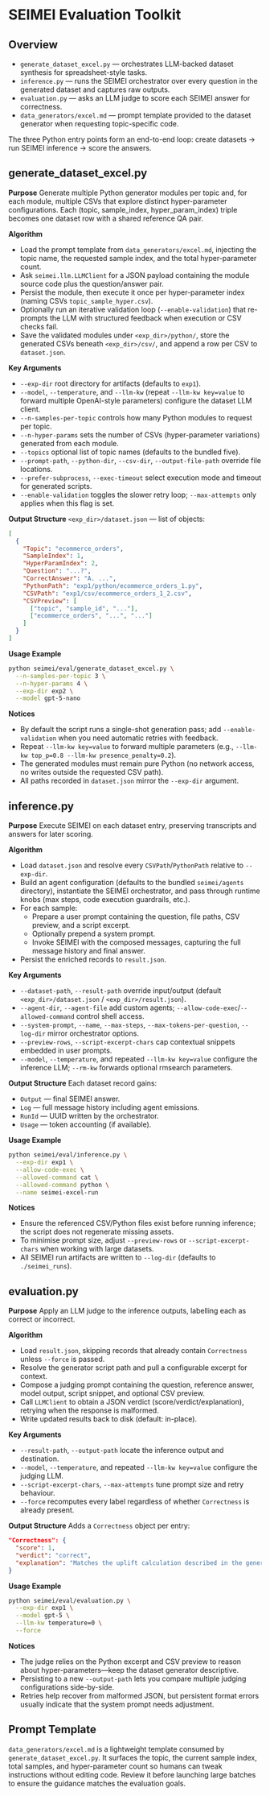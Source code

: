 SEIMEI Evaluation Toolkit
========================

Overview
--------
- `generate_dataset_excel.py` — orchestrates LLM-backed dataset synthesis for spreadsheet-style tasks.
- `inference.py` — runs the SEIMEI orchestrator over every question in the generated dataset and captures raw outputs.
- `evaluation.py` — asks an LLM judge to score each SEIMEI answer for correctness.
- `data_generators/excel.md` — prompt template provided to the dataset generator when requesting topic-specific code.

The three Python entry points form an end-to-end loop: create datasets → run SEIMEI inference → score the answers.

generate_dataset_excel.py
-------------------------
**Purpose** Generate multiple Python generator modules per topic and, for each module, multiple CSVs that explore distinct hyper-parameter configurations. Each (topic, sample_index, hyper_param_index) triple becomes one dataset row with a shared reference QA pair.

**Algorithm**
- Load the prompt template from `data_generators/excel.md`, injecting the topic name, the requested sample index, and the total hyper-parameter count.
- Ask `seimei.llm.LLMClient` for a JSON payload containing the module source code plus the question/answer pair.
- Persist the module, then execute it once per hyper-parameter index (naming CSVs `topic_sample_hyper.csv`).
- Optionally run an iterative validation loop (`--enable-validation`) that re-prompts the LLM with structured feedback when execution or CSV checks fail.
- Save the validated modules under `<exp_dir>/python/`, store the generated CSVs beneath `<exp_dir>/csv/`, and append a row per CSV to `dataset.json`.

**Key Arguments**
- `--exp-dir` root directory for artifacts (defaults to `exp1`).
- `--model`, `--temperature`, and `--llm-kw` (repeat `--llm-kw key=value` to forward multiple OpenAI-style parameters) configure the dataset LLM client.
- `--n-samples-per-topic` controls how many Python modules to request per topic.
- `--n-hyper-params` sets the number of CSVs (hyper-parameter variations) generated from each module.
- `--topics` optional list of topic names (defaults to the bundled five).
- `--prompt-path`, `--python-dir`, `--csv-dir`, `--output-file-path` override file locations.
- `--prefer-subprocess`, `--exec-timeout` select execution mode and timeout for generated scripts.
- `--enable-validation` toggles the slower retry loop; `--max-attempts` only applies when this flag is set.

**Output Structure**
`<exp_dir>/dataset.json` — list of objects:
```json
[
  {
    "Topic": "ecommerce_orders",
    "SampleIndex": 1,
    "HyperParamIndex": 2,
    "Question": "...?",
    "CorrectAnswer": "A. ...",
    "PythonPath": "exp1/python/ecommerce_orders_1.py",
    "CSVPath": "exp1/csv/ecommerce_orders_1_2.csv",
    "CSVPreview": [
      ["topic", "sample_id", "..."],
      ["ecommerce_orders", "...", "..."]
    ]
  }
]
```

**Usage Example**
```bash
python seimei/eval/generate_dataset_excel.py \
  --n-samples-per-topic 3 \
  --n-hyper-params 4 \
  --exp-dir exp2 \
  --model gpt-5-nano
```

**Notices**
- By default the script runs a single-shot generation pass; add `--enable-validation` when you need automatic retries with feedback.
- Repeat `--llm-kw key=value` to forward multiple parameters (e.g., `--llm-kw top_p=0.8 --llm-kw presence_penalty=0.2`).
- The generated modules must remain pure Python (no network access, no writes outside the requested CSV path).
- All paths recorded in `dataset.json` mirror the `--exp-dir` argument.

inference.py
------------
**Purpose** Execute SEIMEI on each dataset entry, preserving transcripts and answers for later scoring.

**Algorithm**
- Load `dataset.json` and resolve every `CSVPath`/`PythonPath` relative to `--exp-dir`.
- Build an agent configuration (defaults to the bundled `seimei/agents` directory), instantiate the SEIMEI orchestrator, and pass through runtime knobs (max steps, code execution guardrails, etc.).
- For each sample:
  - Prepare a user prompt containing the question, file paths, CSV preview, and a script excerpt.
  - Optionally prepend a system prompt.
  - Invoke SEIMEI with the composed messages, capturing the full message history and final answer.
- Persist the enriched records to `result.json`.

**Key Arguments**
- `--dataset-path`, `--result-path` override input/output (default `<exp_dir>/dataset.json` / `<exp_dir>/result.json`).
- `--agent-dir`, `--agent-file` add custom agents; `--allow-code-exec`/`--allowed-command` control shell access.
- `--system-prompt`, `--name`, `--max-steps`, `--max-tokens-per-question`, `--log-dir` mirror orchestrator options.
- `--preview-rows`, `--script-excerpt-chars` cap contextual snippets embedded in user prompts.
- `--model`, `--temperature`, and repeated `--llm-kw key=value` configure the inference LLM; `--rm-kw` forwards optional rmsearch parameters.

**Output Structure**
Each dataset record gains:
- `Output` — final SEIMEI answer.
- `Log` — full message history including agent emissions.
- `RunId` — UUID written by the orchestrator.
- `Usage` — token accounting (if available).

**Usage Example**
```bash
python seimei/eval/inference.py \
  --exp-dir exp1 \
  --allow-code-exec \
  --allowed-command cat \
  --allowed-command python \
  --name seimei-excel-run
```

**Notices**
- Ensure the referenced CSV/Python files exist before running inference; the script does not regenerate missing assets.
- To minimise prompt size, adjust `--preview-rows` or `--script-excerpt-chars` when working with large datasets.
- All SEIMEI run artifacts are written to `--log-dir` (defaults to `./seimei_runs`).

evaluation.py
-------------
**Purpose** Apply an LLM judge to the inference outputs, labelling each as correct or incorrect.

**Algorithm**
- Load `result.json`, skipping records that already contain `Correctness` unless `--force` is passed.
- Resolve the generator script path and pull a configurable excerpt for context.
- Compose a judging prompt containing the question, reference answer, model output, script snippet, and optional CSV preview.
- Call `LLMClient` to obtain a JSON verdict (score/verdict/explanation), retrying when the response is malformed.
- Write updated results back to disk (default: in-place).

**Key Arguments**
- `--result-path`, `--output-path` locate the inference output and destination.
- `--model`, `--temperature`, and repeated `--llm-kw key=value` configure the judging LLM.
- `--script-excerpt-chars`, `--max-attempts` tune prompt size and retry behaviour.
- `--force` recomputes every label regardless of whether `Correctness` is already present.

**Output Structure**
Adds a `Correctness` object per entry:
```json
"Correctness": {
  "score": 1,
  "verdict": "correct",
  "explanation": "Matches the uplift calculation described in the generator."
}
```

**Usage Example**
```bash
python seimei/eval/evaluation.py \
  --exp-dir exp1 \
  --model gpt-5 \
  --llm-kw temperature=0 \
  --force
```

**Notices**
- The judge relies on the Python excerpt and CSV preview to reason about hyper-parameters—keep the dataset generator descriptive.
- Persisting to a new `--output-path` lets you compare multiple judging configurations side-by-side.
- Retries help recover from malformed JSON, but persistent format errors usually indicate that the system prompt needs adjustment.

Prompt Template
---------------
`data_generators/excel.md` is a lightweight template consumed by `generate_dataset_excel.py`. It surfaces the topic, the current sample index, total samples, and hyper-parameter count so humans can tweak instructions without editing code. Review it before launching large batches to ensure the guidance matches the evaluation goals.
